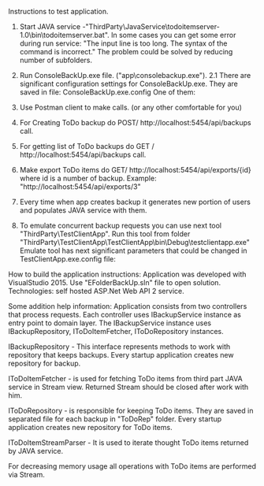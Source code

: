 Instructions to test application.
1.	Start JAVA service  -"ThirdParty\JavaService\todoitemserver-1.0\bin\todoitemserver.bat". 
        In some cases you can get some error during run service: "The input line is too long. The syntax of the command is incorrect." The problem could be solved by reducing number of subfolders.
2.	Run ConsoleBackUp.exe file. ("app\consolebackup.exe").
2.1 	There are significant configuration settings for ConsoleBackUp.exe.
	They are saved in file: ConsoleBackUp.exe.config
	One of them:
	<add key="MaxNumberOfBackUpConcarrentOperations" value="5" />

3.	Use Postman client to make calls. (or any other comfortable for you)
4.	For Creating ToDo backup do POST/ http://localhost:5454/api/backups call.
5.	For getting list of ToDo backups do GET / http://localhost:5454/api/backups call.
6.	Make export ToDo items do GET/ http://localhost:5454/api/exports/{id} where id is a number of backup. Example: "http://localhost:5454/api/exports/3"
7.	Every time when app creates backup it generates new portion of users and populates JAVA service with them.

8. 	To emulate concurrent backup requests you can use next tool "ThirdParty\TestClientApp\". Run this tool from folder "ThirdParty\TestClientApp\TestClientApp\bin\Debug\testclientapp.exe"
	Emulate tool has next significant parameters that could be changed in TestClientApp.exe.config file:
	<add key="TimeBetweenRequestsInMilliseconds" value="2000" />
	<add key="RequestCount" value="10" />

How to build the application instructions:
Application was developed with VisualStudio 2015. Use "EFolderBackUp.sln" file to open solution.
Technologies: self hosted ASP.Net Web API 2 service.

Some addition help information:
Application consists from two controllers that process requests. Each controller uses IBackupService instance as entry point to domain layer. 
The IBackupService instance uses IBackupRepository, IToDoItemFetcher, IToDoRepository instances.

IBackupRepository - This interface represents methods to work with repository that keeps backups. Every startup application creates new repository for backup.

IToDoItemFetcher - is used for fetching ToDo items from third part JAVA service in Stream view. Returned Stream should be closed after work with him.

IToDoRepository - is responsible for keeping ToDo items. They are saved in separated file for each backup in "ToDoRep" folder. Every startup application creates new repository for ToDo items.

IToDoItemStreamParser - It is used to iterate thought ToDo items returned by JAVA service.

For decreasing memory usage all operations with ToDo items are performed via Stream.
